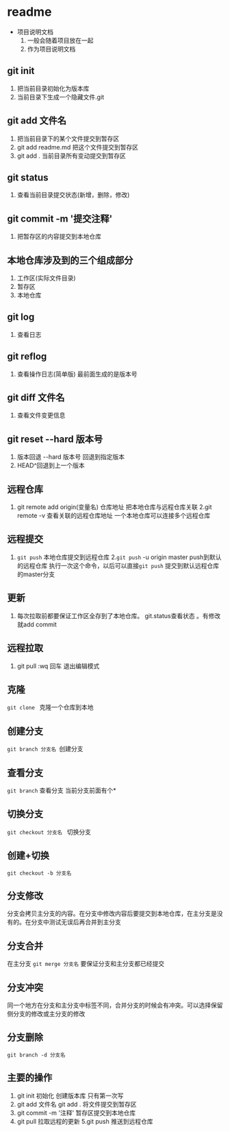 # readme
+ 项目说明文档
  1. 一般会随着项目放在一起
  2. 作为项目说明文档
  
## git init 
1. 把当前目录初始化为版本库
2. 当前目录下生成一个隐藏文件.git
## git add 文件名
1. 把当前目录下的某个文件提交到暂存区
2. git add readme.md 把这个文件提交到暂存区
3. git add . 当前目录所有变动提交到暂存区
## git status 
1. 查看当前目录提交状态(新增，删除，修改)
## git commit -m '提交注释'
1. 把暂存区的内容提交到本地仓库
## 本地仓库涉及到的三个组成部分
1. 工作区(实际文件目录)
2. 暂存区
3. 本地仓库

## git log 
1. 查看日志
## git reflog
1. 查看操作日志(简单版) 最前面生成的是版本号

## git diff 文件名
1. 查看文件变更信息 

## git reset --hard 版本号
1. 版本回退  --hard 版本号 回退到指定版本
2. HEAD^回退到上一个版本


## 远程仓库
 1. git remote add origin(变量名) 仓库地址 
 把本地仓库与远程仓库关联
 2.git remote -v 查看关联的远程仓库地址  一个本地仓库可以连接多个远程仓库

## 远程提交
1. `git push` 本地仓库提交到远程仓库
2.`git push` -u origin master push到默认的远程仓库
执行一次这个命令，以后可以直接`git push` 提交到默认远程仓库的master分支

## 更新
1. 每次拉取前都要保证工作区全存到了本地仓库。
git.status查看状态 。有修改就add commit
## 远程拉取
1. git pull
:wq 回车 退出编辑模式

## 克隆
`git clone ` 克隆一个仓库到本地

## 创建分支
 `git branch 分支名 `创建分支
## 查看分支
 `git branch` 查看分支  当前分支前面有个*
## 切换分支
 `git checkout 分支名 ` 切换分支
## 创建+切换
  `git checkout -b 分支名`
## 分支修改
 分支会拷贝主分支的内容。在分支中修改内容后要提交到本地仓库，在主分支是没有的。在分支中测试无误后再合并到主分支
 
## 分支合并
在主分支 `git merge 分支名`
要保证分支和主分支都已经提交
## 分支冲突
同一个地方在分支和主分支中标签不同，合并分支的时候会有冲突。可以选择保留侧分支的修改或主分支的修改
## 分支删除
  `git branch -d 分支名`
  





## 主要的操作
1. git init 初始化 创建版本库  只有第一次写
2. git add 文件名  git add . 将文件提交到暂存区
3. git commit -m '注释'   暂存区提交到本地仓库
4. git pull 拉取远程的更新
5.git push 推送到远程仓库
<!-- ## 引入js代码
```js
var  abc = 123;
function say(){
    console.log(abc);
}
```
---
## 引入css代码
```css
.box{
    width:100px;
} -->
